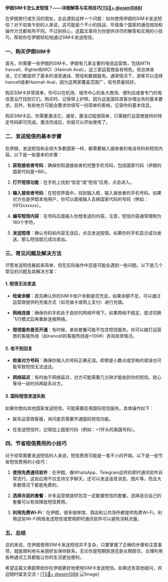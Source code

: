 **伊朗SIM卡怎么发短信？——详细解答与实用技巧[[TG💪+ @esim1088](https://t.me/s/esim1088)]**

在伊朗旅行或生活的朋友，总会遇到这样一个问题：如何使用伊朗的SIM卡发送短信？对于初来乍到的人来说，这可能是个不小的挑战，毕竟每个国家的通信规则和操作方式都有所不同。不过别担心，这篇文章将为你提供详尽的解答和实用的小技巧，帮助你在伊朗轻松地通过SIM卡发送短信。

### 一、购买伊朗SIM卡

首先，你需要一张伊朗的SIM卡。伊朗有几家主要的电信运营商，包括MTN Irancell、Rightel和MCI（Hamrah Aval）。这三家运营商各有特色，但总体来说，它们都提供了基本的语音通话、短信和数据服务。通常情况下，游客可以选择Irancell或者Hamrah Aval，因为这两家覆盖范围广，信号质量较好。

购买SIM卡非常简单，你可以在机场、城市中心的各大商场、便利店或者专门的电信营业厅找到它们。购买时，记得带上护照，因为这是国际游客办理业务的基本要求。另外，有些地方可能会要求你填写一份简单的表格，记录你的基本信息。

购买SIM卡后，你需要激活它。通常，激活过程很简单，只需拨打运营商提供的特定号码即可完成。激活完成后，你就可以开始使用了。

### 二、发送短信的基本步骤

在伊朗，发送短信和全球大多数国家一样，都需要输入接收者的电话号码和短信内容。以下是一些基本的步骤：

1. **获取接收者号码**：确保你知道接收者的完整手机号码，包括国家代码（伊朗的国家代码是+98）。
   
2. **打开短信功能**：在手机上找到“信息”或“短信”应用，点击进入。

3. **输入接收者号码**：在短信界面中，找到输入框，输入接收者的手机号码。如果对方也是伊朗本地用户，你可以直接输入去掉国家代码的号码（例如：0912xxxxxx）。

4. **编写短信内容**：在号码后面输入你想发送的内容。注意，短信内容通常限制为160个字符。

5. **发送短信**：确认号码和内容无误后，点击发送按钮。如果你的手机显示成功发送，那么短信就已成功发出。

### 三、常见问题及解决方法

尽管发送短信看起来简单，但在实际操作中还是可能会遇到一些问题。以下是几个常见的问题及其解决方案：

#### 1. 短信无法发送

- **检查余额**：首先确认你的SIM卡账户余额是否充足。如果余额不足，可以通过运营商提供的充值方式（如充值卡或网上支付）进行充值。
  
- **网络连接**：确保你的手机处于良好的网络环境下。如果网络不稳定，尝试切换飞行模式后再重新连接网络。

- **短信服务是否开通**：有时候，某些套餐可能不包含短信服务。你可以拨打运营商的客服热线（如Irancell的客服热线是*100#）咨询具体情况。

#### 2. 收不到回复

- **检查对方号码**：确保你输入的号码正确无误。即使是小数点或空格的错误也可能导致短信无法送达。

- **网络延迟**：有时由于网络延迟，对方可能需要几分钟才能收到你的短信。耐心等待一段时间再联系对方。

#### 3. 国际短信发送失败

如果你想向其他国家发送短信，可能需要启用国际短信服务。具体操作如下：

- 联系运营商客服，询问是否需要开通国际短信功能。
  
- 在发送短信时，记得加上国家代码（例如：+1开头的美国号码）。

### 四、节省短信费用的小技巧

对于经常需要发送短信的人来说，短信费用可能是一笔不小的开销。以下是一些节省短信费用的小技巧：

1. **使用免费通讯软件**：在伊朗，像WhatsApp、Telegram这样的即时通讯软件非常流行。这些应用不仅支持文字聊天，还可以发送语音消息、图片等，而且大多数情况下都是免费的。

2. **选择合适的套餐**：许多运营商提供包含一定数量短信的套餐，选择适合自己的套餐可以有效降低短信费用。

3. **利用免费Wi-Fi**：在伊朗，很多咖啡馆、酒店和公共场所都提供免费Wi-Fi。利用这些Wi-Fi网络发送短信或使用即时通讯软件可以避免消耗流量。

### 五、总结

总的来说，在伊朗使用SIM卡发送短信并不复杂，只要掌握了正确的步骤和注意事项，就能顺利地与亲朋好友保持联系。无论你是短期旅游还是长期居住，合理利用各种通讯工具都能让你的生活更加便利。

希望这篇文章能帮助你在伊朗更好地使用SIM卡发送短信。如果还有其他疑问，欢迎随时留言交流！[[TG💪+ @esim1088](https://t.me/s/esim1088) ![Image](https://i.postimg.cc/4NQfJmqS/Snipaste-2025-05-13-00-14-12.png)]